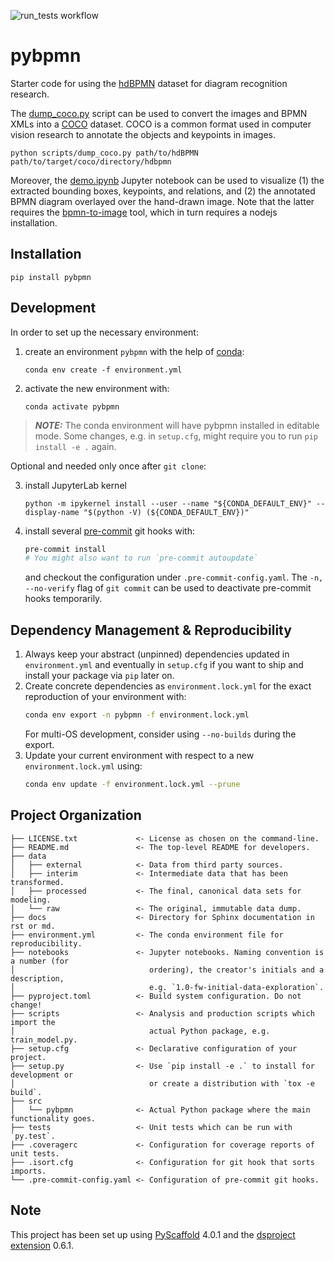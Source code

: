 ![run_tests workflow](https://github.com/dwslab/pybpmn/actions/workflows/run_tests.yaml/badge.svg)

# pybpmn

Starter code for using the [hdBPMN] dataset for diagram recognition research.

The [dump_coco.py](./scripts/dump_coco.py) script can be used to convert the images and BPMN XMLs into a [COCO] dataset.
COCO is a common format used in computer vision research to annotate the objects and keypoints in images.
```shell
python scripts/dump_coco.py path/to/hdBPMN path/to/target/coco/directory/hdbpmn
```

Moreover, the [demo.ipynb](./notebooks/demo.ipynb) Jupyter notebook can be used to visualize
(1) the extracted bounding boxes, keypoints, and relations,
and (2) the annotated BPMN diagram overlayed over the hand-drawn image.
Note that the latter requires the [bpmn-to-image] tool, which in turn requires a nodejs installation.

## Installation

```shell
pip install pybpmn
```

## Development

In order to set up the necessary environment:

1. create an environment `pybpmn` with the help of [conda]:
   ```
   conda env create -f environment.yml
   ```
2. activate the new environment with:
   ```
   conda activate pybpmn
   ```
   
> **_NOTE:_**  The conda environment will have pybpmn installed in editable mode.
> Some changes, e.g. in `setup.cfg`, might require you to run `pip install -e .` again.


Optional and needed only once after `git clone`:

3. install JupyterLab kernel
   ```
   python -m ipykernel install --user --name "${CONDA_DEFAULT_ENV}" --display-name "$(python -V) (${CONDA_DEFAULT_ENV})"
   ```

4. install several [pre-commit] git hooks with:
   ```bash
   pre-commit install
   # You might also want to run `pre-commit autoupdate`
   ```
   and checkout the configuration under `.pre-commit-config.yaml`.
   The `-n, --no-verify` flag of `git commit` can be used to deactivate pre-commit hooks temporarily.

## Dependency Management & Reproducibility

1. Always keep your abstract (unpinned) dependencies updated in `environment.yml` and eventually
   in `setup.cfg` if you want to ship and install your package via `pip` later on.
2. Create concrete dependencies as `environment.lock.yml` for the exact reproduction of your
   environment with:
   ```bash
   conda env export -n pybpmn -f environment.lock.yml
   ```
   For multi-OS development, consider using `--no-builds` during the export.
3. Update your current environment with respect to a new `environment.lock.yml` using:
   ```bash
   conda env update -f environment.lock.yml --prune
   ```
## Project Organization

```
├── LICENSE.txt             <- License as chosen on the command-line.
├── README.md               <- The top-level README for developers.
├── data
│   ├── external            <- Data from third party sources.
│   ├── interim             <- Intermediate data that has been transformed.
│   ├── processed           <- The final, canonical data sets for modeling.
│   └── raw                 <- The original, immutable data dump.
├── docs                    <- Directory for Sphinx documentation in rst or md.
├── environment.yml         <- The conda environment file for reproducibility.
├── notebooks               <- Jupyter notebooks. Naming convention is a number (for
│                              ordering), the creator's initials and a description,
│                              e.g. `1.0-fw-initial-data-exploration`.
├── pyproject.toml          <- Build system configuration. Do not change!
├── scripts                 <- Analysis and production scripts which import the
│                              actual Python package, e.g. train_model.py.
├── setup.cfg               <- Declarative configuration of your project.
├── setup.py                <- Use `pip install -e .` to install for development or
│                              or create a distribution with `tox -e build`.
├── src
│   └── pybpmn              <- Actual Python package where the main functionality goes.
├── tests                   <- Unit tests which can be run with `py.test`.
├── .coveragerc             <- Configuration for coverage reports of unit tests.
├── .isort.cfg              <- Configuration for git hook that sorts imports.
└── .pre-commit-config.yaml <- Configuration of pre-commit git hooks.
```

<!-- pyscaffold-notes -->

## Note

This project has been set up using [PyScaffold] 4.0.1 and the [dsproject extension] 0.6.1.

[conda]: https://docs.conda.io/
[pre-commit]: https://pre-commit.com/
[Jupyter]: https://jupyter.org/
[nbstripout]: https://github.com/kynan/nbstripout
[Google style]: http://google.github.io/styleguide/pyguide.html#38-comments-and-docstrings
[PyScaffold]: https://pyscaffold.org/
[dsproject extension]: https://github.com/pyscaffold/pyscaffoldext-dsproject
[bpmn-to-image]: https://github.com/bpmn-io/bpmn-to-image
[COCO]: https://cocodataset.org/#format-data
[hdBPMN]: https://github.com/dwslab/hdBPMN
